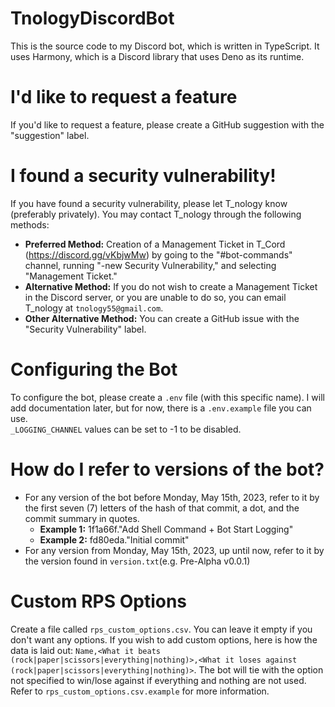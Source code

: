 # TnologyDiscordBot
This is the source code to my Discord bot, which is written in TypeScript. It uses Harmony, which is a Discord library that uses Deno as its runtime.<br>

# I'd like to request a feature
If you'd like to request a feature, please create a GitHub suggestion with the "suggestion" label.<br>


# I found a security vulnerability!
If you have found a security vulnerability, please let T_nology know (preferably privately). You may contact T_nology through the following methods:
- **Preferred Method:** Creation of a Management Ticket in T_Cord (https://discord.gg/vKbjwMw) by going to the "#bot-commands" channel, running "-new Security Vulnerability," and selecting "Management Ticket."<br>
- **Alternative Method:** If you do not wish to create a Management Ticket in the Discord server, or you are unable to do so, you can email T_nology at `tnology55@gmail.com`.<br>
- **Other Alternative Method:** You can create a GitHub issue with the "Security Vulnerability" label.<br>


# Configuring the Bot

To configure the bot, please create a `.env` file (with this specific name). I will add documentation later, but for now, there is a `.env.example` file you can use.<br>
`_LOGGING_CHANNEL` values can be set to -1 to be disabled.


# How do I refer to versions of the bot?

- For any version of the bot before Monday, May 15th, 2023, refer to it by the first seven (7) letters of the hash of that commit, a dot, and the commit summary in quotes.
  - **Example 1:** 1f1a66f."Add Shell Command + Bot Start Logging"
  - **Example 2:** fd80eda."Initial commit"
- For any version from Monday, May 15th, 2023, up until now, refer to it by the version found in `version.txt`(e.g. Pre-Alpha v0.0.1)


# Custom RPS Options

Create a file called `rps_custom_options.csv`. You can leave it empty if you don't want any options. If you wish to add custom options, here is how the data is laid out: `Name,<What it beats (rock|paper|scissors|everything|nothing)>,<What it loses against (rock|paper|scissors|everything|nothing)>`. The bot will tie with the option not specified to win/lose against if everything and nothing are not used. Refer to `rps_custom_options.csv.example` for more information.